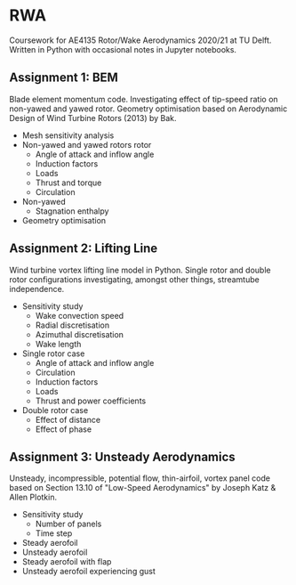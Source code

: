 # RWA

Coursework for AE4135 Rotor/Wake Aerodynamics 2020/21 at TU Delft. Written in Python with occasional notes in Jupyter notebooks.

## Assignment 1: BEM

Blade element momentum code. Investigating effect of tip-speed ratio on non-yawed and yawed rotor. Geometry optimisation based on Aerodynamic Design of Wind Turbine Rotors (2013) by Bak.

- Mesh sensitivity analysis
- Non-yawed and yawed rotors rotor
  - Angle of attack and inflow angle
  - Induction factors
  - Loads
  - Thrust and torque
  - Circulation
- Non-yawed
  - Stagnation enthalpy
- Geometry optimisation

## Assignment 2: Lifting Line

Wind turbine vortex lifting line model in Python. Single rotor and double rotor configurations investigating, amongst other things, streamtube independence.

- Sensitivity study
  - Wake convection speed
  - Radial discretisation
  - Azimuthal discretisation
  - Wake length
- Single rotor case
  - Angle of attack and inflow angle
  - Circulation
  - Induction factors
  - Loads
  - Thrust and power coefficients
- Double rotor case
  - Effect of distance
  - Effect of phase

## Assignment 3: Unsteady Aerodynamics

Unsteady, incompressible, potential flow, thin-airfoil, vortex panel code based on Section 13.10 of "Low-Speed Aerodynamics" by Joseph Katz & Allen Plotkin.

- Sensitivity study
  - Number of panels
  - Time step
- Steady aerofoil
- Unsteady aerofoil
- Steady aerofoil with flap
- Unsteady aerofoil experiencing gust
